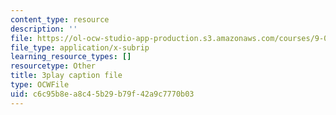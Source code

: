 ```yaml
---
content_type: resource
description: ''
file: https://ol-ocw-studio-app-production.s3.amazonaws.com/courses/9-00-introduction-to-psychology-fall-2004/c6c95b8ea8c45b29b79f42a9c7770b03_10495.vtt
file_type: application/x-subrip
learning_resource_types: []
resourcetype: Other
title: 3play caption file
type: OCWFile
uid: c6c95b8e-a8c4-5b29-b79f-42a9c7770b03
---
```

